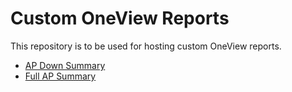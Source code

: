 # Custom OneView Reports

This repository is to be used for hosting custom OneView reports.

* [AP Down Summary](AP_Down_Summary/README.md)
* [Full AP Summary](Full_AP_Summary/README.md)
